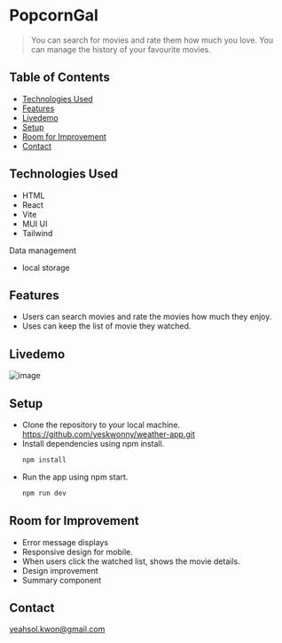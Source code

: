 # PopcornGal

> You can search for movies and rate them how much you love.
> You can manage the history of your favourite movies.


## Table of Contents

- [Technologies Used](#technologies-used)
- [Features](#features)
- [Livedemo](#livedemo)
- [Setup](#setup)
- [Room for Improvement](#room-for-improvement)
- [Contact](#contact)
<!-- * [License](#license) -->



## Technologies Used
- HTML
- React
- Vite
- MUI UI
- Tailwind

Data management
- local storage

  
## Features
- Users can search movies and rate the movies how much they enjoy.
- Uses can keep the list of movie they watched. 
  

<!-- If you have screenshots you'd like to share, include them here. -->


## Livedemo
![image](https://github.com/yeskwonny/popcorngal/assets/138835629/80076a78-67d8-4468-8888-bf808e1b4636)

## Setup

- Clone the repository to your local machine.
   https://github.com/yeskwonny/weather-app.git
- Install dependencies using npm install.
   ```bash
   npm install
   ```
- Run the app using npm start.
   ```bash
   npm run dev
   ```
  
## Room for Improvement

- Error message displays
- Responsive design for mobile.
- When users click the watched list, shows the movie details.
- Design improvement
- Summary component 


## Contact

yeahsol.kwon@gmail.com
